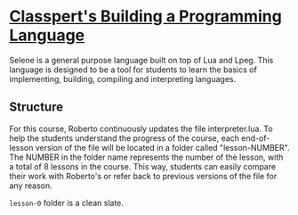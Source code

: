 # [Classpert's Building a Programming Language](https://classpert.com/classpertx/courses/building-a-programming-language/cohort)

Selene is a general purpose language built on top of Lua and Lpeg. This language is designed to be a tool for students to learn the basics of implementing, building, compiling and interpreting languages.

## Structure

For this course, Roberto continuously updates the file interpreter.lua. To help the students understand the progress of the course, each end-of-lesson version of the file will be located in a folder called "lesson-NUMBER". The NUMBER in the folder name represents the number of the lesson, with a total of 8 lessons in the course. This way, students can easily compare their work with Roberto's or refer back to previous versions of the file for any reason. 

`lesson-0` folder is a clean slate.